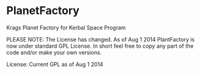 PlanetFactory
=============

Krags Planet Factory for Kerbal Space Program

PLEASE NOTE: The License has changed. As of Aug 1 2014 PlantFactory is now under standard GPL License. In short feel free to copy any part of the code and/or make your own versions. 

License: Current GPL as of Aug 1 2014
